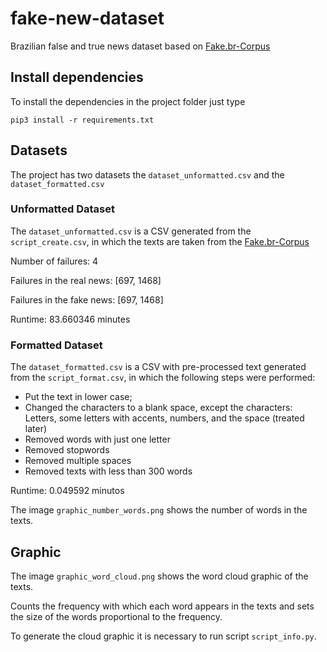 # fake-new-dataset

Brazilian false and true news dataset based on [Fake.br-Corpus](https://github.com/roneysco/Fake.br-Corpus)

## Install dependencies

To install the dependencies in the project folder just type

`pip3 install -r requirements.txt`

## Datasets

The project has two datasets the `dataset_unformatted.csv` and the `dataset_formatted.csv`

### Unformatted Dataset

The `dataset_unformatted.csv` is a CSV generated from the `script_create.csv`, in which the texts are taken from the [Fake.br-Corpus](https://github.com/roneysco/Fake.br-Corpus)

Number of failures: 4

Failures in the real news: [697, 1468]

Failures in the fake news: [697, 1468]

Runtime: 83.660346 minutes

### Formatted Dataset

The `dataset_formatted.csv` is a CSV with pre-processed text generated from the `script_format.csv`, in which the following steps were performed:

 - Put the text in lower case;
 - Changed the characters to a blank space, except the characters: Letters, some letters with accents, numbers, and the space (treated later)
 - Removed words with just one letter
 - Removed stopwords
 - Removed multiple spaces
 - Removed texts with less than 300 words

Runtime: 0.049592 minutos

The image `graphic_number_words.png` shows the number of words in the texts.

## Graphic

The image `graphic_word_cloud.png` shows the word cloud graphic of the texts.

Counts the frequency with which each word appears in the texts and sets the size of the words proportional to the frequency.

To generate the cloud graphic it is necessary to run script `script_info.py`.
